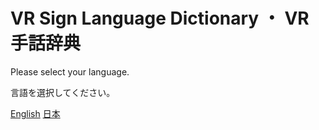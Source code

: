 # VR Sign Language Dictionary ・ VR手話辞典
Please select your language.

言語を選択してください。

[English](/en/home.md) [日本](/jp/home.md)